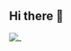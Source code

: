 ## Hi there 👋

![_](https://skillicons.dev/icons?i=python,golang,c,mysql,linux,vue,latex&theme=dark)
